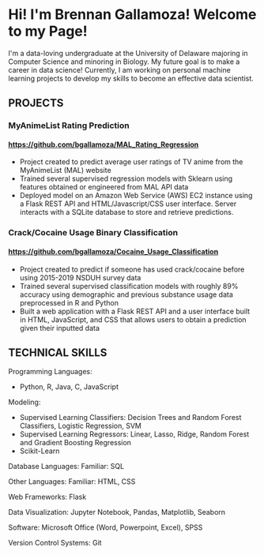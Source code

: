 # Hi! I'm Brennan Gallamoza! Welcome to my Page!

I'm a data-loving undergraduate at the University of Delaware majoring in Computer Science and minoring in Biology. My future goal is to make a career in data science! Currently, I am working on personal machine learning projects to develop my skills to become an effective data scientist.

## PROJECTS

### **MyAnimeList Rating Prediction**

#### https://github.com/bgallamoza/MAL_Rating_Regression

- Project created to predict average user ratings of TV anime from the MyAnimeList (MAL) website
- Trained several supervised regression models with Sklearn using features obtained or engineered from MAL API data
- Deployed model on an Amazon Web Service (AWS) EC2 instance using a Flask REST API and HTML/Javascript/CSS user interface. Server interacts with a SQLite database to store and retrieve predictions.

### **Crack/Cocaine Usage Binary Classification**

#### https://github.com/bgallamoza/Cocaine_Usage_Classification

- Project created to predict if someone has used crack/cocaine before using 2015-2019 NSDUH survey data
- Trained several supervised classification models with roughly 89% accuracy using demographic and previous substance usage data preprocessed in R and Python
- Built a web application with a Flask REST API and a user interface built in HTML, JavaScript, and CSS that allows users to obtain a prediction given their inputted data

## TECHNICAL SKILLS

Programming Languages: 
- Python, R, Java, C, JavaScript
  
Modeling:
- Supervised Learning Classifiers: Decision Trees and Random Forest Classifiers, Logistic Regression, SVM
- Supervised Learning Regressors: Linear, Lasso, Ridge, Random Forest and Gradient Boosting Regression
- Scikit-Learn

Database Languages: Familiar: SQL

Other Languages: Familiar: HTML,  CSS

Web Frameworks: Flask

Data Visualization: Jupyter Notebook, Pandas, Matplotlib, Seaborn

Software: Microsoft Office (Word, Powerpoint, Excel), SPSS

Version Control Systems: Git


<!---
bgallamoza/bgallamoza is a ✨ special ✨ repository because its `README.md` (this file) appears on your GitHub profile.
You can click the Preview link to take a look at your changes.
--->
